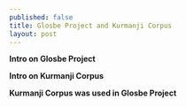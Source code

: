 ```yaml
---
published: false
title: Glosbe Project and Kurmanji Corpus
layout: post
---
```

**Intro on Glosbe Project**

**Intro on Kurmanji Corpus**

**Kurmanji Corpus was used in Glosbe Project**
